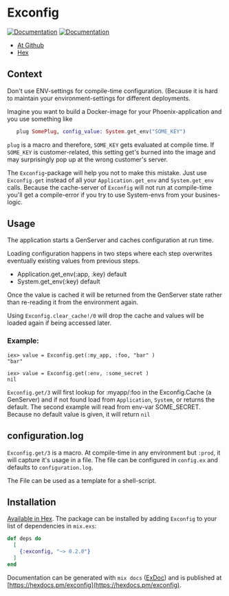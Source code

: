# Exconfig

[![Documentation](https://img.shields.io/badge/docs-hexpm-blue.svg)](http://hexdocs.pm/exconfig/)
[![Documentation](https://travis-ci.com/iboard/data_source.svg?branch=master)](https://travis-ci.com/iboard/exconfig)

- [At Github](https://github.com/iboard/exconfig)
- [Hex](https://hex.pm/packages/exconfig)

## Context

Don't use ENV-settings for compile-time configuration. (Because it is
hard to maintain your environment-settings for different deployments.

Imagine you want to build a Docker-image for your Phoenix-application
and you use something like

```elixir
   plug SomePlug, config_value: System.get_env("SOME_KEY")
```

`plug` is a macro and therefore, `SOME_KEY` gets evaluated at
compile time. If `SOME_KEY` is customer-related, this setting
get's burned into the image and may surprisingly pop up at the
wrong customer's server.

The `Exconfig`-package will help you not to make this mistake.
Just use `Exconfig.get` instead of all your `Application.get_env`
and `System.get_env` calls. Because the cache-server of `Exconfig`
will not run at compile-time you'll get a compile-error if you
try to use System-envs from your busines-logic.

## Usage

The application starts a GenServer and caches configuration at run time.

Loading configuration happens in two steps where each step overwrites
eventually existing values from previous steps.

  - Application.get_env(:app, :key) default
  - System.get_env(:key) default

Once the value is cached it will be returned from the GenServer state
rather than re-reading it from the environment again.

Using `Exconfig.clear_cache!/0` will drop the cache and values will be
loaded again if being accessed later.

### Example:

    iex> value = Exconfig.get(:my_app, :foo, "bar" )
    "bar"

    iex> value = Exconfig.get(:env, :some_secret )
    nil

`Exconfig.get/3` will first lookup for :myapp/:foo in the Exconfig.Cache 
(a GenServer) and if not found load from `Application`, `System`, or
returns the default. The second example will read from env-var SOME_SECRET.
Because no default value is given, it will return `nil`

## configuration.log

`Exconfig.get/3` is a macro. At compile-time in any environment but `:prod`,
it will capture it's usage in a file. The file can be configured in `config.ex`
and defaults to `configuration.log`.

The File can be used as a template for a shell-script.

## Installation

[Available in Hex](https://hex.pm/packages/exconfig). The package can be installed
by adding `Exconfig` to your list of dependencies in `mix.exs`:

```elixir
def deps do
  [
    {:exconfig, "~> 0.2.0"}
  ]
end
```

Documentation can be generated with `mix docs` ([ExDoc](https://github.com/elixir-lang/ex_doc))
and is published at [https://hexdocs.pm/exconfig](https://hexdocs.pm/exconfig).

